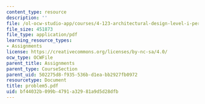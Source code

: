 ```yaml
---
content_type: resource
description: ''
file: /ol-ocw-studio-app/courses/4-123-architectural-design-level-i-perceptions-and-processes-fall-2003/bf44032b099b4791a32981a9d5d28dfb_problem5.pdf
file_size: 451873
file_type: application/pdf
learning_resource_types:
- Assignments
license: https://creativecommons.org/licenses/by-nc-sa/4.0/
ocw_type: OCWFile
parent_title: Assignments
parent_type: CourseSection
parent_uid: 502275d8-f935-536b-d1ea-bb2927fb0972
resourcetype: Document
title: problem5.pdf
uid: bf44032b-099b-4791-a329-81a9d5d28dfb
---
```

